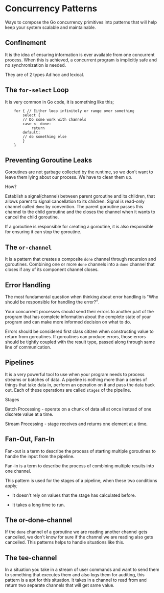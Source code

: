 # Concurrency Patterns

Ways to compose the Go concurrency primitives into patterns that will help keep your system scalable and maintainable.

## Confinement

It is the idea of ensuring information is ever available from one concurrent process. When this is achieved, a concurrent program is implicitly safe and no synchronization is needed.

They are of 2 types Ad hoc and lexical.

## The `for-select` Loop

It is very common in Go code, it is something like this;

        for { // Either loop infinitely or range over something
            select {
            // Do some work with channels
            case <- done:
                return
            default:
            // do something else
            }
        }

## Preventing Goroutine Leaks

Goroutines are not garbage collected by the runtime, so we don't want to leave them lying about our process. We have to clean them up.

How?

Establish a signal(channel) between parent goroutine and its children, that allows parent to signal cancellation to its children. Signal is read-only channel called `done` by convention. The parent goroutine passes this channel to the child goroutine and the closes the channel when it wants to cancel the child goroutine.

If a goroutine is responsible for creating a goroutine, it is also responsible for ensuring it can stop the goroutine.

## The `or-channel`

It is a pattern that creates a composite `done` channel through recursion and goroutines. Combining one or more `done` channels into a `done` channel that closes if any of its component channel closes.

## Error Handling

The most fundamental question when thinking about error handling is "Who should be responsible for handling the error?".

Your concurrent processes should send their errors to another part of the program that has complete information about the complete state of your program and can make more informed decision on what to do.

Errors should be considered first class citizen when constructing value to return from goroutines. If goroutines can produce errors, those errors should be tightly coupled with the result type, passed along through same line of communication.

## Pipelines

It is a very powerful tool to use when your program needs to process streams or batches of data. A pipeline is nothing more than a series of things that take data in, perform an operation on it and pass the data back out. Each of these operations are called `stages` of the pipeline.

Stages

Batch Processing - operate on a chunk of data all at once instead of one discrete value at a time.

Stream Processing - stage receives and returns one element at a time.

## Fan-Out, Fan-In

Fan-out is a term to describe the process of starting multiple goroutines to handle the input from the pipeline.

Fan-in is a term to describe the process of combining multiple results into one channel.

This pattern is used for the stages of a pipeline, when these two conditions apply;

* It doesn't rely on values that the stage has calculated before.

* It takes a long time to run.

## The or-done-channel

If the `done` channel of a goroutine we are reading another channel gets cancelled, we don't know for sure if the channel we are reading also gets cancelled. This patterns helps to handle situations like this.

## The tee-channel

In a situation you take in a stream of user commands and want to send them to something that executes them and also logs them for auditing, this pattern is a apt for this situation. It takes in a channel to read from and return two separate channels that will get same value.
